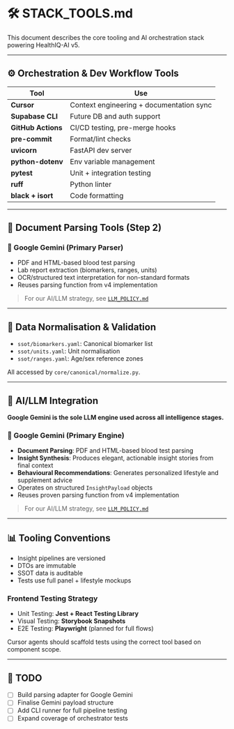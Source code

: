# 🛠️ STACK_TOOLS.md

This document describes the core tooling and AI orchestration stack powering HealthIQ-AI v5.

---

## ⚙️ Orchestration & Dev Workflow Tools

| Tool | Use |
|------|-----|
| **Cursor** | Context engineering + documentation sync |
| **Supabase CLI** | Future DB and auth support |
| **GitHub Actions** | CI/CD testing, pre-merge hooks |
| **pre-commit** | Format/lint checks |
| **uvicorn** | FastAPI dev server |
| **python-dotenv** | Env variable management |
| **pytest** | Unit + integration testing |
| **ruff** | Python linter |
| **black + isort** | Code formatting |

---

## 📄 Document Parsing Tools (Step 2)

### 🔮 Google Gemini (Primary Parser)
- PDF and HTML-based blood test parsing
- Lab report extraction (biomarkers, ranges, units)
- OCR/structured text interpretation for non-standard formats
- Reuses parsing function from v4 implementation

> For our AI/LLM strategy, see [`LLM_POLICY.md`](./LLM_POLICY.md)

---

## 🧬 Data Normalisation & Validation

- `ssot/biomarkers.yaml`: Canonical biomarker list
- `ssot/units.yaml`: Unit normalisation
- `ssot/ranges.yaml`: Age/sex reference zones

All accessed by `core/canonical/normalize.py`.

---

## 🤖 AI/LLM Integration

**Google Gemini is the sole LLM engine used across all intelligence stages.**

### 🔮 Google Gemini (Primary Engine)
- **Document Parsing**: PDF and HTML-based blood test parsing
- **Insight Synthesis**: Produces elegant, actionable insight stories from final context
- **Behavioural Recommendations**: Generates personalized lifestyle and supplement advice
- Operates on structured `InsightPayload` objects
- Reuses proven parsing function from v4 implementation

> For our AI/LLM strategy, see [`LLM_POLICY.md`](./LLM_POLICY.md)

---

## 📊 Tooling Conventions

- Insight pipelines are versioned
- DTOs are immutable
- SSOT data is auditable
- Tests use full panel + lifestyle mockups

### Frontend Testing Strategy

- Unit Testing: **Jest + React Testing Library**
- Visual Testing: **Storybook Snapshots**
- E2E Testing: **Playwright** (planned for full flows)

Cursor agents should scaffold tests using the correct tool based on component scope.

---

## 📌 TODO

- [ ] Build parsing adapter for Google Gemini
- [ ] Finalise Gemini payload structure
- [ ] Add CLI runner for full pipeline testing
- [ ] Expand coverage of orchestrator tests
